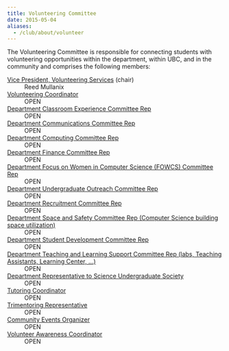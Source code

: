 ```yaml
---
title: Volunteering Committee
date: 2015-05-04
aliases:
  - /club/about/volunteer
---
```


The Volunteering Committee is responsible for connecting students with volunteering opportunities within the department, within UBC, and in the community and comprises the following members:

<dl>
<dt><u>Vice President, Volunteering Services</u> (chair)</dt>
<dd>Reed Mullanix</dd>
<dt><u>Volunteering Coordinator</u></dt>
<dd>OPEN</dd>
<dt><u>Department Classroom Experience Committee Rep</u></dt>
<dd>OPEN</dd>
<dt><u>Department Communications Committee Rep</u></dt>
<dd>OPEN</dd>
<dt><u>Department Computing Committee Rep</u></dt>
<dd>OPEN</dd>
<dt><u>Department Finance Committee Rep</u></dt>
<dd>OPEN</dd>
<dt><u>Department Focus on Women in Computer Science (FOWCS) Committee Rep</u></dt>
<dd>OPEN</dd>
<dt><u>Department Undergraduate Outreach Committee Rep</u></dt>
<dd>OPEN</dd>
<dt><u>Department Recruitment Committee Rep</u></dt>
<dd>OPEN</dd>
<dt><u>Department Space and Safety Committee Rep (Computer Science building space utilization)</u></dt>
<dd>OPEN</dd>
<dt><u>Department Student Development Committee Rep</u></dt>
<dd>OPEN</dd>
<dt><u>Department Teaching and Learning Support Committee Rep (labs, Teaching Assistants, Learning Center, &#x2026;)</u></dt>
<dd>OPEN</dd>
<dt><u>Department Representative to Science Undergraduate Society</u></dt>
<dd>OPEN</dd>
<dt><u>Tutoring Coordinator</u></dt>
<dd>OPEN</dd>
<dt><u>Trimentoring Representative</u></dt>
<dd>OPEN</dd>
<dt><u>Community Events Organizer</u></dt>
<dd>OPEN</dd>
<dt><u>Volunteer Awareness Coordinator</u></dt>
<dd>OPEN</dd>
</dl>
